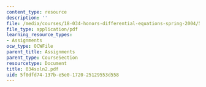 ```yaml
---
content_type: resource
description: ''
file: /media/courses/18-034-honors-differential-equations-spring-2004/5f0dfd74137be5e0172025129553d558_034soln2.pdf
file_type: application/pdf
learning_resource_types:
- Assignments
ocw_type: OCWFile
parent_title: Assignments
parent_type: CourseSection
resourcetype: Document
title: 034soln2.pdf
uid: 5f0dfd74-137b-e5e0-1720-25129553d558
---
```

